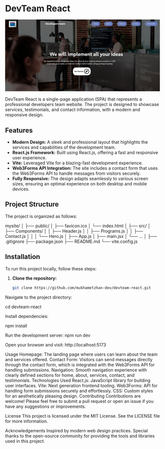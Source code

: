 # DevTeam React

![Project Screenshot](https://raw.githubusercontent.com/mukhametzhan-dev/devteam-react/main/screenshot.png)

DevTeam React is a single-page application (SPA) that represents a professional developers team website. The project is designed to showcase services, testimonials, and contact information, with a modern and responsive design.

## Features

- **Modern Design:** A sleek and professional layout that highlights the services and capabilities of the development team.
- **React.js Framework:** Built using React.js, offering a fast and responsive user experience.
- **Vite:** Leveraged Vite for a blazing-fast development experience.
- **Web3Forms API Integration:** The site includes a contact form that uses the Web3Forms API to handle messages from visitors securely.
- **Fully Responsive:** The design adapts seamlessly to various screen sizes, ensuring an optimal experience on both desktop and mobile devices.

## Project Structure

The project is organized as follows:

mysite/ │ ├── public/ │ ├── favicon.ico │ └── index.html │ ├── src/ │ ├── Components/ │ │ ├── Header.js │ │ ├── Programs.js │ │ ├── Contact.js │ │ │ └── Hero.js │ ├── App.js │ ├── main.jsx │ └── ... │ ├── .gitignore ├── package.json ├── README.md └── vite.config.js


## Installation

To run this project locally, follow these steps:

1. **Clone the repository:**
   ```bash
   git clone https://github.com/mukhametzhan-dev/devteam-react.git
Navigate to the project directory:


cd devteam-react

Install dependencies:

npm install

Run the development server:
npm run dev

Open your browser and visit:
http://localhost:5173

Usage
Homepage: The landing page where users can learn about the team and services offered.
Contact Form: Visitors can send messages directly through the contact form, which is integrated with the Web3Forms API for handling submissions.
Navigation: Smooth navigation experience with clearly defined sections for home, about, services, contact, and testimonials.
Technologies Used
React.js: JavaScript library for building user interfaces.
Vite: Next generation frontend tooling.
Web3Forms: API for handling form submissions securely and effortlessly.
CSS: Custom styles for an aesthetically pleasing design.
Contributing
Contributions are welcome! Please feel free to submit a pull request or open an issue if you have any suggestions or improvements.

License
This project is licensed under the MIT License. See the LICENSE file for more information.

Acknowledgements
Inspired by modern web design practices.
Special thanks to the open-source community for providing the tools and libraries used in this project.
